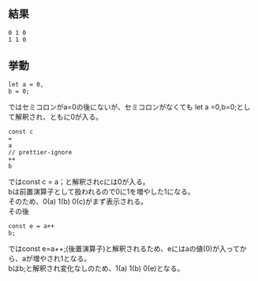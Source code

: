 ## 結果
```
0 1 0
1 1 0
```
## 挙動

```
let a = 0,
b = 0;
```
ではセミコロンがa=0の後にないが、セミコロンがなくても
let a =0,b=0;として解釈され、ともに0が入る。

```// prettier-ignore
const c
=
a
// prettier-ignore
++
b
```
ではconst c = a；と解釈されcには0が入る。  
bは前置演算子として扱われるので0に1を増やした1になる。  
そのため、0(a) 1(b) 0(c)がまず表示される。  
その後  
```
const e = a++
b;
```
ではconst e=a++;(後置演算子)と解釈されるため、eにはaの値(0)が入ってから、aが増やされ1となる。  
bはb;と解釈され変化なしのため、1(a) 1(b) 0(e)となる。  
